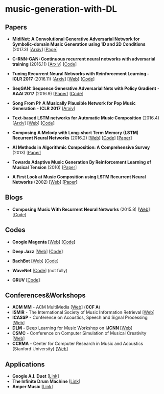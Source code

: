 # music-generation-with-DL

## Papers

- **MidiNet: A Convolutional Generative Adversarial Network for Symbolic-domain Music Generation using 1D and 2D Conditions** (2017.3) [[Arxiv](https://arxiv.org/abs/1703.10847)] [[Page](https://richardyang40148.github.io/TheBlog/midinet_arxiv_demo.html)] 


- **C-RNN-GAN: Continuous recurrent neural networks with adversarial training** (2016.11) [[Arxiv](https://arxiv.org/abs/1611.09904)] [[Code](https://github.com/olofmogren/c-rnn-gan)]

- **Tuning Recurrent Neural Networks with Reinforcement Learning - ICLR 2017** (2016.11) [[Arxiv](https://arxiv.org/pdf/1611.02796v2.pdf)] [[Web](https://magenta.tensorflow.org/2016/11/09/tuning-recurrent-networks-with-reinforcement-learning)] [[Code](https://github.com/tensorflow/magenta/tree/master/magenta/models/rl_tuner)]

- **SeqGAN: Sequence Generative Adversarial Nets with Policy Gradient** - **AAAI 2017** (2016.9) [[Paper](http://www.aaai.org/ocs/index.php/AAAI/AAAI17/paper/download/14344/14489)] [[Code](https://github.com/LantaoYu/SeqGAN)]

- **Song From PI: A Musically Plausible Network for Pop Music Generation** - **ICLR 2017** [[Arxiv](https://arxiv.org/pdf/1611.03477.pdf)]

- **Text-based LSTM networks for Automatic Music Composition** (2016.4) [[Arxiv](https://arxiv.org/abs/1604.05358#)] [[Web](https://keunwoochoi.wordpress.com/2016/02/23/lstmetallica/)] [[Code](https://github.com/keunwoochoi/LSTMetallica)]

- **Composing A Melody with Long-short Term Memory (LSTM) Recurrent Neural Networks** (2016.2) [[Web](http://konstilackner.github.io/LSTM-RNN-Melody-Composer-Website/)] [[Code](https://github.com/konstilackner/LSTM-RNN-Melody-Composer)] [[Paper](http://konstilackner.github.io/LSTM-RNN-Melody-Composer-Website/Thesis_final01.pdf)]

- **AI Methods in Algorithmic Composition: A Comprehensive Survey** (2013) [[Paper](http://www.jair.org/media/3908/live-3908-7454-jair.pdf)]

- **Towards Adaptive Music Generation By Reinforcement Learning of Musical Tension** (2010) [[Paper](https://ccrma.stanford.edu/~slegroux/affect/pubs/SMC2010.pdf)]

- **A First Look at Music Composition using LSTM Recurrent Neural Networks** (2002) [[Web](http://www.iro.umontreal.ca/~eckdoug/blues/index.html)] [[Paper](http://www.iro.umontreal.ca/~eckdoug/blues/IDSIA-07-02.pdf)]

## Blogs

- **Composing Music With Recurrent Neural Networks** (2015.8) [[Web](http://www.hexahedria.com/2015/08/03/composing-music-with-recurrent-neural-networks/)] [[Code](https://github.com/hexahedria/biaxial-rnn-music-composition)]

## Codes

-  **Google Magenta** [[Web](https://magenta.tensorflow.org/welcome-to-magenta)] [[Code](https://github.com/tensorflow/magenta)] 

- **Deep Jazz**  [[Web](https://deepjazz.io/)] [[Code](https://deepjazz.io/)]

- **BachBot** [[Web](http://bachbot.com/)] [[Code](https://github.com/feynmanliang/bachbot/)]
- **WaveNet** [[Code](https://github.com/ibab/tensorflow-wavenet)] (not fully)
- **GRUV** [[Code](https://github.com/MattVitelli/GRUV)]

## Conferences&Workshops

- **ACM MM** - ACM MultiMedia [[Web](http://www.acmmm.org/2017)] (**CCF A**)
- **ISMIR** - The International Society of Music Information Retrieval [[Web](http://www.ismir.net/)]
- **ICASSP** - Conference on Acoustics, Speech and Signal Processing [[Web](http://www.ieee-icassp2017.org/)]
- **DLM** - Deep Learning for Music Workshop on **IJCNN**  [[Web](http://dorienherremans.com/dlm2017/)]
- **CSMC** - Conference on Computer Simulation of Musical  Creativity [[Web](https://csmc2016.wordpress.com/)]
- **CCRMA** - Center for Computer Research in Music and Acoustics (Stanford University) [[Web](https://ccrma.stanford.edu/)]

## Applications

- **Google A.I. Duet** [[Link](https://aiexperiments.withgoogle.com/ai-duet)]
- **The Infinite Drum Machine** [[Link](https://aiexperiments.withgoogle.com/drum-machine)]
- **Amper Music** [[Link](https://www.ampermusic.com/app#/)]
